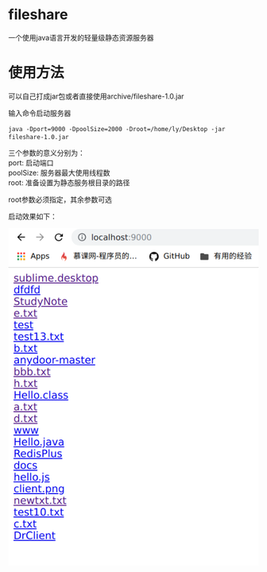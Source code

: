 # fileshare
一个使用java语言开发的轻量级静态资源服务器

# 使用方法

可以自己打成jar包或者直接使用archive/fileshare-1.0.jar

输入命令启动服务器
```
java -Dport=9000 -DpoolSize=2000 -Droot=/home/ly/Desktop -jar fileshare-1.0.jar
```
三个参数的意义分别为：  
port: 启动端口  
poolSize: 服务器最大使用线程数   
root: 准备设置为静态服务根目录的路径    

root参数必须指定，其余参数可选   

启动效果如下：   

![效果图](./docs/server.png)